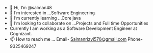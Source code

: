 - 👋 Hi, I’m @salman48
- 👀 I’m interested in ...Software Engineering
- 🌱 I’m currently learning ...Core java
- 💞️ I’m looking to collaborate on ...Projects and Full time Opportunities
- Currently I am working as a Software Development Engineer at Cognizant.
- 📫 How to reach me ... Email- Salmanrizvi570@gmail.com Phone-9325469247

<!---
salman48/salman48 is a ✨ special ✨ repository because its `README.md` (this file) appears on your GitHub profile.
You can click the Preview link to take a look at your changes.
--->
